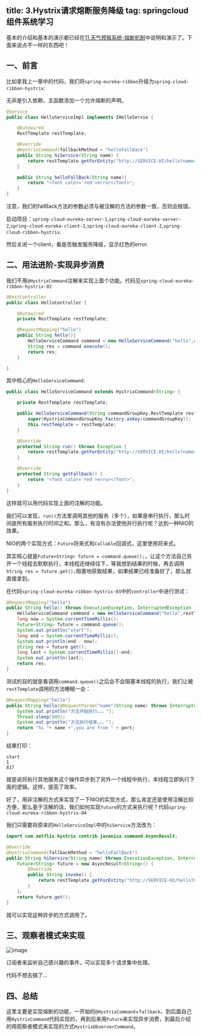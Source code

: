 title: 3.Hystrix请求熔断服务降级
tag: springcloud组件系统学习
---

基本的介绍和基本的演示都已经在[11.天气预报系统-熔断机制](http://fourcolor.oursnail.cn/2019/02/21/weather-for-spring-cloud/11.%E5%A4%A9%E6%B0%94%E9%A2%84%E6%8A%A5%E7%B3%BB%E7%BB%9F-%E7%86%94%E6%96%AD%E6%9C%BA%E5%88%B6/)中说明和演示了。下面来说点不一样的东西吧！

<!--more-->


## 一、前言

比如拿我上一章中的代码，我们将`spring-eureka-ribbon`升级为`spring-cloud-ribbon-hystrix`:

无非是引入依赖，主函数添加一个允许熔断的声明。

```java
@Service
public class HelloServiceImpl implements IHelloServie {

    @Autowired
    RestTemplate restTemplate;

    @Override
    @HystrixCommand(fallbackMethod = "helloFallBack")
    public String hiService(String name) {
        return restTemplate.getForEntity("http://SERVICE-HI/hello?name="+name,String.class).getBody();
    }

    public String helloFallBack(String name){
        return "<font color='red'>error</font>";
    }
}
```

注意，我们的fallBack方法的参数必须与被注解的方法的参数一致，否则会报错。

启动项目：`spring-cloud-eureka-server-1`,`spring-cloud-eureka-server-2`,`spring-cloud-eureka-client-1`,`spring-cloud-eureka-client-2`,`spring-cloud-ribbon-hystrix`.

然后关闭一个client，看是否触发服务降级，显示红色的error.


## 二、用法进阶-实现异步消费

我们不用`@HystrixCommand`注解来实现上面个功能。代码见`spring-cloud-eureka-ribbon-hystrix-02`


```java
@RestController
public class HelloController {

    @Autowired
    private RestTemplate restTemplate;

    @RequestMapping("hello")
    public String hello(){
        HelloServiceCommand command = new HelloServiceCommand("hello",restTemplate);
        String res = command.execute();
        return res;
    }

}
```
其中核心的`HelloServiceCommand`:

```java
public class HelloServiceCommand extends HystrixCommand<String> {

    private RestTemplate restTemplate;

    public HelloServiceCommand(String commandGroupKey,RestTemplate restTemplate) {
        super(HystrixCommandGroupKey.Factory.asKey(commandGroupKey));
        this.restTemplate = restTemplate;
    }

    @Override
    protected String run() throws Exception {
        return restTemplate.getForEntity("http://SERVICE-HI/hello?name='swg'",String.class).getBody();
    }

    @Override
    protected String getFallback() {
        return "<font color='red'>error</font>";
    }
}
```
这样就可以用代码实现上面的注解的功能。


我们可以发现，`run()`方法里调用其他的服务（多个），如果是串行执行，那么时间是所有服务执行时间之和。那么，有没有办法使他并行执行呢？达到一种NIO的效果。

NIO的两个实现方式：`Future`将来式和`Callable`回调式，这里使用将来式。

其实核心就是`Future<String> future = command.queue();`，让这个方法自己另开一个线程去默默执行，本线程还继续往下，等我想到结果的时候，再去调用`String res = future.get();`阻塞地获取结果，如果结果已经准备好了，那么就直接拿到。

在代码`spring-cloud-eureka-ribbon-hystrix-03`中的`controller`中进行测试：


```java
@RequestMapping("hello")
public String hello() throws ExecutionException, InterruptedException {
    HelloServiceCommand command = new HelloServiceCommand("hello",restTemplate);
    long now = System.currentTimeMillis();
    Future<String> future = command.queue();
    System.out.println("start");
    long end = System.currentTimeMillis();
    System.out.println(end - now);
    String res = future.get();
    long last = System.currentTimeMillis()-end;
    System.out.println(last);
    return res;
}
```


测试的目的就是看调用`command.queue()`之后会不会阻塞本线程的执行，我们让被`restTemplate`调用的方法睡眠一会：


```java
@RequestMapping("hello")
public String hello(@RequestParam("name")String name) throws InterruptedException {
    System.out.println("方法开始执行。。。");
    Thread.sleep(800);
    System.out.println("方法执行结束。。。");
    return "hi "+ name +",you are from " + port;
}
```
结果打印：


```
start
1
817
```

就是说将执行其他服务这个操作异步到了另外一个线程中执行，本线程立即执行下面的逻辑。这样，提高了效率。

好了，用非注解的方式来实现了一下NIO的实现方式，那么肯定还是使用注解比较方便，那么基于注解的话，我们如何实现`future`的方式来执行呢？代码`spring-cloud-eureka-ribbon-hystrix-04`

我们只需要将原来的`HelloServiceImpl`中的`hiService`方法改为：


```java
import com.netflix.hystrix.contrib.javanica.command.AsyncResult;

@Override
@HystrixCommand(fallbackMethod = "helloFallBack")
public String hiService(String name) throws ExecutionException, InterruptedException {
    Future<String> future = new AsyncResult<String>() {
        @Override
        public String invoke() {
            return restTemplate.getForEntity("http://SERVICE-HI/hello?name="+name,String.class).getBody();
        }
    };
    return future.get();
}
```
就可以实现这种异步的方式调用了。


## 三、观察者模式来实现

![image](http://bloghello.oursnail.cn/%E8%A7%82%E5%AF%9F%E8%80%85%E6%A8%A1%E5%BC%8F%E6%9D%A5%E7%BB%93%E5%90%88hystrix.png)

订阅者来监听自己感兴趣的事件，可以实现多个请求集中处理。

代码不想去搞了...

## 四、总结

这里主要是实现熔断的功能，一开始的`@HystrixCommand`+`fallback`，到后面自己用`HystrixCommand`代码实现的，再到后来用`Future`来实现异步消费，到最后介绍的用观察者模式来实现的方式`HystrixObserverCommand`。